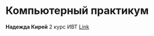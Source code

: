 # Компьютерный практикум
**Надежда Кирей**
2 курс ИВТ
[Link](nadezhdakirei.github.io/another-page.md)
